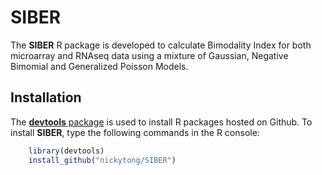 # SIBER


The **SIBER** R package is developed to calculate Bimodality Index for both microarray and RNAseq data using
a mixture of Gaussian, Negative Bimomial and Generalized Poisson Models. 

## Installation

The [**devtools** package](http://cran.r-project.org/web/packages/devtools/index.html) is used to install R packages hosted on Github. To install **SIBER**, type the following commands in the R console:

```r
    library(devtools)
    install_github("nickytong/SIBER")
```
